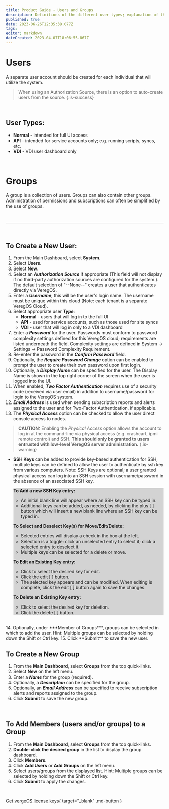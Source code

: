 ```yaml
---
title: Product Guide - Users and Groups
description: Definitions of the different user types; explanation of the use of groups; instructions for creating new users,  creating new groups, and adding users to groups
published: true
date: 2023-06-26T12:35:38.077Z
tags: 
editor: markdown
dateCreated: 2023-04-07T18:06:55.867Z
---
```


# Users
A separate user account should be created for each individual that will utilize the system. 

> When using an Authorization Source, there is an option to auto-create users from the source. {.is-success}

<br>

## User Types:

-   **Normal** - intended for full UI access
-   **API** - intended for service accounts only; e.g. running scripts, syncs, etc.
-   **VDI** - VDI user dashboard only

<br>



# Groups
A group is a collection of users. Groups can also contain other groups.  Administration of permissions and subscriptions can often be simplified by the use of groups.

<br>

---

<br>



## To Create a New User:

1.  From the Main Dashboard, select **System**.
2.  Select **Users**.
3.  Select **New**.
4.  Select an ***Authorization Source*** if appropriate (This field will not display if no third-party authorization sources are configured for the system.). The default selection of "--None--" creates a user that authenticates directly via VeregOS.
5.  Enter a ***Username***; this will be the user's login name. The username must be unique within this cloud (Note: each tenant is a separate VeregOS Cloud).
6.  Select appropriate user ***Type***:
    -   **Normal** - users that will log in to the full UI
    -   **API** - used for service accounts, such as those used for site syncs
    -   **VDI** - user that will log in only to a VDI dashboard
7.  Enter a ***Password*** for the user. Passwords must conform to password complexity settings defined for this VeregOS cloud; requirements are listed underneath the field. Complexity settings are defined in System -> Settings -> Password Complexity Requirement.
8.  Re-enter the password in the ***Confirm Password*** field.
9.  Optionally, the ***Require Password Change*** option can be enabled to prompt the user to create their own password upon first login.
10.  Optionally, a ***Display Name*** can be specified for the user. The Display Name is shown in the top right corner of the screen when the user is logged into the UI.
11.  When enabled, ***Two Factor Authentication*** requires use of a security code (received via user email) in addition to username/password for login to the VeregOS system.
12.  ***Email Address*** is used when sending subscription reports and alerts assigned to the user and for Two-Factor Authentication, if applicable.
13.  The ***Physical Access*** option can be checked to allow the user direct console access to nodes. 
> **CAUTION:** Enabling the *Physical Access* option allows the account to log in at the command-line via physical access (e.g. crashcart, ipmi remote control) and SSH. **This should only be granted to users entrusted with low-level VeregOS server administration.** {.is-warning}

 - **SSH Keys** can be added to provide key-based authentication for SSH; multiple keys can be defined to allow the user to authenticate by ssh key from various computers. Note: SSH Keys are optional; a user granted physical access can log into an SSH session with username/password in the absence of an associated SSH key.
    <div style="background:lightgrey">
  
    **To Add a new SSH Key entry:**
   -   An initial blank line will appear where an SSH key can be typed in.
    -   Additional keys can be added, as needed, by clicking the plus \[ \] button which will insert a new blank line where an SSH key can be typed in.
  
    **To Select and Deselect Key(s) for Move/Edit/Delete:**
    -   Selected entries will display a check in the box at the left.
    -   Selection is a toggle: click an unselected entry to select it; click a selected entry to deselect it.
    -   Multiple keys can be selected for a delete or move.
  
    **To Edit an Existing Key entry:**
    -   Click to select the desired key for edit.
    -   Click the edit \[ \] button.
    -   The selected key appears and can be modified. When editing is complete, click the edit \[ \] button again to save the changes.
  
    **To Delete an Existing Key entry:**
    -   Click to select the desired key for deletion.
    -   Click the delete \[ \] button.
  </span>
    <br>
14.  Optionally, under ***Member of Groups***, groups can be selected in which to add the user. Hint: Multiple groups can be selected by holding down the Shift or Ctrl key.
15.  Click **Submit** to save the new user.

<br>

## To Create a New Group

1.  From the **Main Dashboard**, select **Groups** from the top quick-links.
2.  Select **New** on the left menu.
3.  Enter a ***Name*** for the group (required).
4.  Optionally, a ***Description*** can be specified for the group.
5.  Optionally, an ***Email Address*** can be specified to receive subscription alerts and reports assigned to the group.
6.  Click **Submit** to save the new group.

<br>

## To Add Members (users and/or groups) to a Group

1.  From the **Main Dashboard**, select **Groups** from the top quick-links.
2.  **Double-click the desired group** in the list to display the group dashboard.
3.  Click **Members**.
4.  Click **Add Users** or **Add Groups** on the left menu.
5.  Select users/groups from the displayed list. Hint: Multiple groups can be selected by holding down the Shift or Ctrl key.
6.  Click **Submit** to apply the changes.

<br>

[Get vergeOS license keys](https://www.verge.io/test-drive){ target="_blank" .md-button }